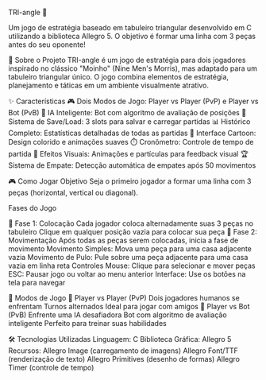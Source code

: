 TRI-angle 🔺

Um jogo de estratégia baseado em tabuleiro triangular desenvolvido em C utilizando a biblioteca Allegro 5. O objetivo é formar uma linha com 3 peças antes do seu oponente!

🎯 Sobre o Projeto
TRI-angle é um jogo de estratégia para dois jogadores inspirado no clássico "Moinho" (Nine Men's Morris), mas adaptado para um tabuleiro triangular único. O jogo combina elementos de estratégia, planejamento e táticas em um ambiente visualmente atrativo.

✨ Características
🎮 Dois Modos de Jogo: Player vs Player (PvP) e Player vs Bot (PvB)
🤖 IA Inteligente: Bot com algoritmo de avaliação de posições
💾 Sistema de Save/Load: 3 slots para salvar e carregar partidas
📊 Histórico Completo: Estatísticas detalhadas de todas as partidas
🎨 Interface Cartoon: Design colorido e animações suaves
⏱️ Cronômetro: Controle de tempo de partida
🎵 Efeitos Visuais: Animações e partículas para feedback visual
🏆 Sistema de Empate: Detecção automática de empates após 50 movimentos

🎮 Como Jogar
Objetivo
Seja o primeiro jogador a formar uma linha com 3 peças (horizontal, vertical ou diagonal).

Fases do Jogo

🔸 Fase 1: Colocação
Cada jogador coloca alternadamente suas 3 peças no tabuleiro
Clique em qualquer posição vazia para colocar sua peça
🔸 Fase 2: Movimentação
Após todas as peças serem colocadas, inicia a fase de movimento
Movimento Simples: Mova uma peça para uma casa adjacente vazia
Movimento de Pulo: Pule sobre uma peça adjacente para uma casa vazia em linha reta
Controles
Mouse: Clique para selecionar e mover peças
ESC: Pausar jogo ou voltar ao menu anterior
Interface: Use os botões na tela para navegar

🎯 Modos de Jogo
👥 Player vs Player (PvP)
Dois jogadores humanos se enfrentam
Turnos alternados
Ideal para jogar com amigos
🤖 Player vs Bot (PvB)
Enfrente uma IA desafiadora
Bot com algoritmo de avaliação inteligente
Perfeito para treinar suas habilidades

🛠️ Tecnologias Utilizadas
Linguagem: C
Biblioteca Gráfica: Allegro 5
Recursos:
Allegro Image (carregamento de imagens)
Allegro Font/TTF (renderização de texto)
Allegro Primitives (desenho de formas)
Allegro Timer (controle de tempo)



